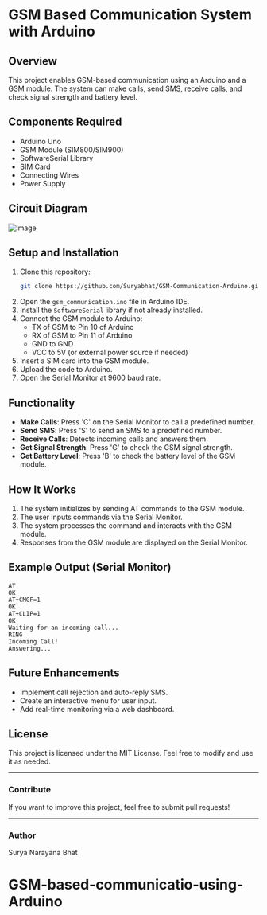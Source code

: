 # GSM Based Communication System with Arduino

## Overview
This project enables GSM-based communication using an Arduino and a GSM module. The system can make calls, send SMS, receive calls, and check signal strength and battery level.

## Components Required
- Arduino Uno
- GSM Module (SIM800/SIM900)
- SoftwareSerial Library
- SIM Card
- Connecting Wires
- Power Supply

## Circuit Diagram
![image](https://github.com/user-attachments/assets/7c930c8b-4e58-4853-beb4-fa8885e73c18)


## Setup and Installation
1. Clone this repository:
   ```sh
   git clone https://github.com/Suryabhat/GSM-Communication-Arduino.git
   ```
2. Open the `gsm_communication.ino` file in Arduino IDE.
3. Install the `SoftwareSerial` library if not already installed.
4. Connect the GSM module to Arduino:
   - TX of GSM to Pin 10 of Arduino
   - RX of GSM to Pin 11 of Arduino
   - GND to GND
   - VCC to 5V (or external power source if needed)
5. Insert a SIM card into the GSM module.
6. Upload the code to Arduino.
7. Open the Serial Monitor at 9600 baud rate.

## Functionality
- **Make Calls**: Press 'C' on the Serial Monitor to call a predefined number.
- **Send SMS**: Press 'S' to send an SMS to a predefined number.
- **Receive Calls**: Detects incoming calls and answers them.
- **Get Signal Strength**: Press 'G' to check the GSM signal strength.
- **Get Battery Level**: Press 'B' to check the battery level of the GSM module.

## How It Works
1. The system initializes by sending AT commands to the GSM module.
2. The user inputs commands via the Serial Monitor.
3. The system processes the command and interacts with the GSM module.
4. Responses from the GSM module are displayed on the Serial Monitor.

## Example Output (Serial Monitor)
```
AT
OK
AT+CMGF=1
OK
AT+CLIP=1
OK
Waiting for an incoming call...
RING
Incoming Call!
Answering...
```

## Future Enhancements
- Implement call rejection and auto-reply SMS.
- Create an interactive menu for user input.
- Add real-time monitoring via a web dashboard.

## License
This project is licensed under the MIT License. Feel free to modify and use it as needed.

---

### Contribute
If you want to improve this project, feel free to submit pull requests!

---

### Author
Surya Narayana Bhat

# GSM-based-communicatio-using-Arduino
